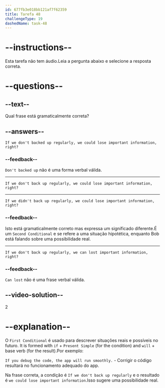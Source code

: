 ```yaml
---
id: 677fb3e018bb121af7f62359
title: Tarefa 48
challengeType: 19
dashedName: task-48
---
```


# --instructions--

Esta tarefa não tem áudio.Leia a pergunta abaixo e selecione a resposta correta.

# --questions--

## --text--

Qual frase está gramaticalmente correta?

## --answers--

`If we don't backed up regularly, we could lose important information, right?`

### --feedback--

`Don't backed up` não é uma forma verbal válida.

---

`If we don't back up regularly, we could lose important information, right?`

---

`If we didn't back up regularly, we could lose important information, right?`

### --feedback--

Isto está gramaticalmente correto mas expressa um significado diferente.É um `Second Conditional` e se refere a uma situação hipotética, enquanto Bob está falando sobre uma possibilidade real.

---

`If we don't back up regularly, we can lost important information, right?`

### --feedback--

`Can lost` não é uma frase verbal válida.

## --video-solution--

2

# --explanation--

O `First Conditional` é usado para descrever situações reais e possíveis no futuro. It is formed with `if` + `Present Simple` (for the condition) and `will` + base verb (for the result).Por exemplo:

`If you debug the code, the app will run smoothly.` - Corrigir o código resultará no funcionamento adequado do app.

Na frase correta, a condição é `If we don't back up regularly` e o resultado é `we could lose important information`.Isso sugere uma possibilidade real.

